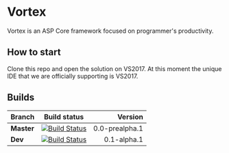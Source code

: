 # Vortex

Vortex is an ASP Core framework focused on programmer's productivity.

## How to start

Clone this repo and open the solution on VS2017. At this moment the unique IDE that we are officially supporting is VS2017.

## Builds

| **Branch** | Build status | Version |
| ------------- |:-------------:| -----:|
| **Master**        | [![Build Status](https://travis-ci.org/equilaterus/Vortex.svg?branch=master)](https://travis-ci.org/equilaterus/Vortex) | 0.0-prealpha.1  |
| **Dev**        | [![Build Status](https://travis-ci.org/equilaterus/Vortex.svg?branch=dev)](https://travis-ci.org/equilaterus/Vortex) | 0.1-alpha.1  |
